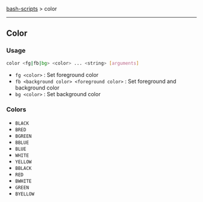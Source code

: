 [bash-scripts](bash-scripts) > color

---

## Color

### Usage

```bash
color <fg|fb|bg> <color> ... <string> [arguments]
```

- `fg <color>` : Set foreground color
- `fb <background color> <foreground color>` : Set foreground and background color
- `bg <color>` : Set background color

### Colors

- `BLACK`
- `BRED`
- `BGREEN`
- `BBLUE`
- `BLUE`
- `WHITE`
- `YELLOW`
- `BBLACK`
- `RED`
- `BWHITE`
- `GREEN`
- `BYELLOW`
